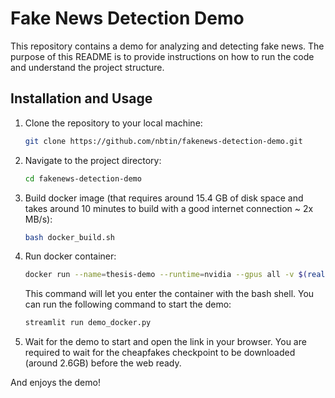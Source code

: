 # Fake News Detection Demo

This repository contains a demo for analyzing and detecting fake news. The purpose of this README is to provide instructions on how to run the code and understand the project structure.

## Installation and Usage

1. Clone the repository to your local machine:

    ```bash
    git clone https://github.com/nbtin/fakenews-detection-demo.git
    ```

2. Navigate to the project directory:

    ```bash
    cd fakenews-detection-demo
    ```

3. Build docker image (that requires around 15.4 GB of disk space and takes around 10 minutes to build with a good internet connection ~ 2x MB/s):

    ```bash
    bash docker_build.sh
    ```

4. Run docker container:
    
    ```bash
    docker run --name=thesis-demo --runtime=nvidia --gpus all -v $(realpath ./):/thesis-demo/ thesis-demo bash
    
    ```
    This command will let you enter the container with the bash shell. You can run the following command to start the demo:
    
    ```bash
    streamlit run demo_docker.py
    ```

5. Wait for the demo to start and open the link in your browser. You are required to wait for the cheapfakes checkpoint to be downloaded (around 2.6GB) before the web ready.


And enjoys the demo!